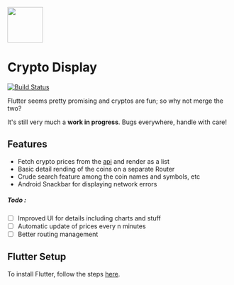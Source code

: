 <br/>
<img src="https://flutter.io/images/flutter-mark-square-100.png" width="80">
<br/>
 
Crypto Display
====
[![Build Status](https://travis-ci.org/mostafabahri/crypto_display.svg?branch=master)](https://travis-ci.org/mostafabahri/crypto_display)

Flutter seems pretty promising and cryptos are fun; so why not merge the two?

It's still very much a **work in progress**. Bugs everywhere, handle with care!


## Features

+ Fetch crypto prices from the [api](http://api.coinmarketcap.com) and render as a list
+ Basic detail rending of the coins on a separate Router
+ Crude search feature among the coin names and symbols, etc
+ Android Snackbar for displaying network errors

##### Todo :
- [ ] Improved UI for details including charts and stuff
- [ ] Automatic update of prices every n minutes
- [ ] Better routing management

## Flutter Setup
To install Flutter, follow the steps [here](https://flutter.io/setup/).

